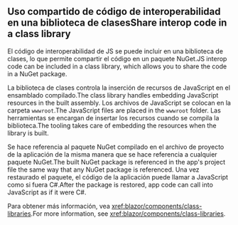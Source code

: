 ## <a name="share-interop-code-in-a-class-library"></a><span data-ttu-id="0675d-101">Uso compartido de código de interoperabilidad en una biblioteca de clases</span><span class="sxs-lookup"><span data-stu-id="0675d-101">Share interop code in a class library</span></span>

<span data-ttu-id="0675d-102">El código de interoperabilidad de JS se puede incluir en una biblioteca de clases, lo que permite compartir el código en un paquete NuGet.</span><span class="sxs-lookup"><span data-stu-id="0675d-102">JS interop code can be included in a class library, which allows you to share the code in a NuGet package.</span></span>

<span data-ttu-id="0675d-103">La biblioteca de clases controla la inserción de recursos de JavaScript en el ensamblado compilado.</span><span class="sxs-lookup"><span data-stu-id="0675d-103">The class library handles embedding JavaScript resources in the built assembly.</span></span> <span data-ttu-id="0675d-104">Los archivos de JavaScript se colocan en la carpeta `wwwroot`.</span><span class="sxs-lookup"><span data-stu-id="0675d-104">The JavaScript files are placed in the `wwwroot` folder.</span></span> <span data-ttu-id="0675d-105">Las herramientas se encargan de insertar los recursos cuando se compila la biblioteca.</span><span class="sxs-lookup"><span data-stu-id="0675d-105">The tooling takes care of embedding the resources when the library is built.</span></span>

<span data-ttu-id="0675d-106">Se hace referencia al paquete NuGet compilado en el archivo de proyecto de la aplicación de la misma manera que se hace referencia a cualquier paquete NuGet.</span><span class="sxs-lookup"><span data-stu-id="0675d-106">The built NuGet package is referenced in the app's project file the same way that any NuGet package is referenced.</span></span> <span data-ttu-id="0675d-107">Una vez restaurado el paquete, el código de la aplicación puede llamar a JavaScript como si fuera C#.</span><span class="sxs-lookup"><span data-stu-id="0675d-107">After the package is restored, app code can call into JavaScript as if it were C#.</span></span>

<span data-ttu-id="0675d-108">Para obtener más información, vea <xref:blazor/components/class-libraries>.</span><span class="sxs-lookup"><span data-stu-id="0675d-108">For more information, see <xref:blazor/components/class-libraries>.</span></span>
